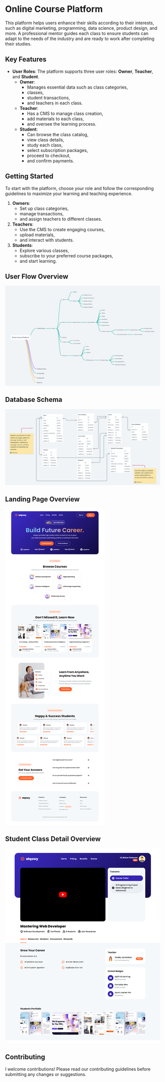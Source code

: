 # Online Course Platform

This platform helps users enhance their skills according to their interests, such as digital marketing, programming, data science, product design, and more. A professional mentor guides each class to ensure students can adapt to the needs of the industry and are ready to work after completing their studies.

## Key Features

- **User Roles**: The platform supports three user roles: **Owner**, **Teacher**, and **Student**.
  - **Owner**:
      - Manages essential data such as class categories,
      - classes,
      - student transactions,
      - and teachers in each class.
  - **Teacher**:
      - Has a CMS to manage class creation,
      - add materials to each class,
      - and oversee the learning process.
  - **Student**:
      - Can browse the class catalog,
      - view class details,
      - study each class,
      - select subscription packages,
      - proceed to checkout,
      - and confirm payments.

## Getting Started

To start with the platform, choose your role and follow the corresponding guidelines to maximize your learning and teaching experience.

1. **Owners**:
    - Set up class categories,
    - manage transactions,
    - and assign teachers to different classes.
3. **Teachers**:
    - Use the CMS to create engaging courses,
    - upload materials,
    - and interact with students.
5. **Students**:
    - Explore various classes,
    - subscribe to your preferred course packages,
    - and start learning.

## User Flow Overview
![UserFLow](User-Flow.png)

## Database Schema
![ERD](entity.png)

## Landing Page Overview
![landing page](landingPageOverview.png)

## Student Class Detail Overview
![Detail Class](detailClass.png)

## Contributing

I welcome contributions! Please read our contributing guidelines before submitting any changes or suggestions.



